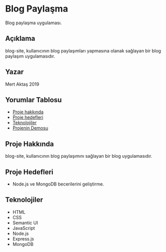 # Blog Paylaşma
Blog paylaşma uygulaması.

## Açıklama

blog-site, kullanıcının blog paylaşımları yapmasına olanak sağlayan bir blog paylaşım uygulamasıdır.

## Yazar

Mert Aktaş 2019

## Yorumlar Tablosu
* [Proje hakkında](#proje-hakkında)
* [Proje hedefleri](#proje-hedefleri)
* [Teknolojiler](#teknolojiler)
* [Projenin Demosu](https://blogsite12.herokuapp.com/blogs)

## Proje Hakkında
blog-site, kullanıcının blog paylaşımını sağlayan bir blog uygulamasıdır.

## Proje Hedefleri
* Node.js ve MongoDB becerilerini geliştirme.


## Teknolojiler
* HTML
* CSS
* Semantic UI
* JavaScript
* Node.js
* Express.js
* MongoDB

